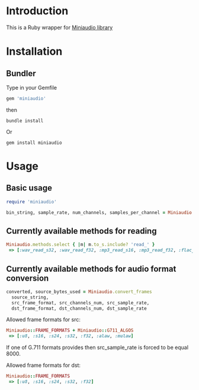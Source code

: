 # Introduction

This is a Ruby wrapper for [Miniaudio library](https://github.com/mackron/miniaudio)

# Installation

## Bundler

Type in your Gemfile

```ruby
gem 'miniaudio'
```

then

```
bundle install
```

Or
```
gem install miniaudio
```

# Usage

## Basic usage

```ruby
require 'miniaudio'

bin_string, sample_rate, num_channels, samples_per_channel = Miniaudio.mp3_read_file_s16 'path/to/file'
```

## Currently available methods for reading

```ruby
Miniaudio.methods.select { |m| m.to_s.include? 'read_' }
 => [:wav_read_s32, :wav_read_f32, :mp3_read_s16, :mp3_read_f32, :flac_read_s16, :flac_read_s32, :flac_read_f32, :wav_read_file_s16, :wav_read_file_s32, :wav_read_file_f32, :mp3_read_file_s16, :mp3_read_file_f32, :flac_read_file_s16, :flac_read_file_s32, :flac_read_file_f32, :vorbis_read_file_s16, :wav_read_s16]
```

## Currently available methods for audio format conversion

```ruby
converted, source_bytes_used = Miniaudio.convert_frames 
  source_string, 
  src_frame_format, src_channels_num, src_sample_rate, 
  dst_frame_format, dst_channels_num, dst_sample_rate 
```

Allowed frame formats for src:

```ruby
Miniaudio::FRAME_FORMATS + Miniaudio::G711_ALGOS
 => [:u8, :s16, :s24, :s32, :f32, :alaw, :mulaw]
```

If one of G.711 formats provides then src_sample_rate is forced to be equal 8000.

Allowed frame formats for dst:

```ruby
Miniaudio::FRAME_FORMATS
 => [:u8, :s16, :s24, :s32, :f32]
```
